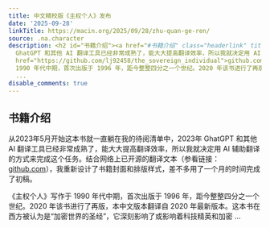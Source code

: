```yaml
---
title: 中文精校版《主权个人》发布
date: '2025-09-28'
linkTitle: https://macin.org/2025/09/28/zhu-quan-ge-ren/
source: .na.character
description: <h2 id="书籍介绍"><a href="#书籍介绍" class="headerlink" title="书籍介绍"></a>书籍介绍</h2><p>从2023年5月开始这本书就一直躺在我的待阅清单中，2023年
  GhatGPT 和其他 AI 翻译工具已经非常成熟了，能大大提高翻译效率，所以我就决定用 AI 辅助翻译的方式来完成这个任务。结合网络上已开源的翻译文本（参看链接：<a
  href="https://github.com/lj92458/the_sovereign_individual">github.com</a>），我重新设计了书籍封面和排版样式，差不多用了一个月的时间完成了初稿。</p><p>《主权个人》写作于
  1990 年代中期，首次出版于 1996 年，距今整整四分之一个世纪。2020 年该书进行了再版，本中文版本翻译自 2020 年最新版本。这本书在西方被认为是“加密世界的圣经”，它深刻影响了或影响着科技精英和加密
  ...
disable_comments: true
---
```

<h2 id="书籍介绍"><a href="#书籍介绍" class="headerlink" title="书籍介绍"></a>书籍介绍</h2><p>从2023年5月开始这本书就一直躺在我的待阅清单中，2023年 GhatGPT 和其他 AI 翻译工具已经非常成熟了，能大大提高翻译效率，所以我就决定用 AI 辅助翻译的方式来完成这个任务。结合网络上已开源的翻译文本（参看链接：<a href="https://github.com/lj92458/the_sovereign_individual">github.com</a>），我重新设计了书籍封面和排版样式，差不多用了一个月的时间完成了初稿。</p><p>《主权个人》写作于 1990 年代中期，首次出版于 1996 年，距今整整四分之一个世纪。2020 年该书进行了再版，本中文版本翻译自 2020 年最新版本。这本书在西方被认为是“加密世界的圣经”，它深刻影响了或影响着科技精英和加密 ...